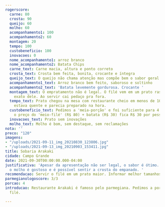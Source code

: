 ```yaml
---
rogerscore:
  carne: 80
  crosta: 90
  queijo: 60
  molho: 60
  acompanhamento1: 100
  acompanhamento2: 60
  montagem: 20
  tempo: 100
  custobeneficio: 100
  inovacoes: 0
  nome_acompanhamento1: arroz branco
  nome_acompanhamento2: Batata Chips
  carne_text: Carne macia, altura e ponto correto
  crosta_text: Crosta bem feita, bonita, crocante e íntegra
  queijo_text: O queijo não chama atenção mas compõe bem o sabor geral
  acompanhamento1_text: Arroz branco bem feito, saboroso e soltinho
  acompanhamento2_text: 'Batata levemente gordurosa. Crocante '
  montagem_text: O empratamento não é legal. O filé vem em um prato raso do tamanho
    exato dele. Ao servir cai pedaço pra fora.
  tempo_text: Prato chegou na mesa com restaurante cheio em menos de 10 minutos. Tudo
    estava quente e parecia preparado na hora.
  custobeneficio_text: Pedimos a 'meia-porção' e foi suficiente para 4 pessoas. Considerando
    o preço do 'meio-filé' (R$ 80) + batata (R$ 30) fica R$ 30 por pessoa
  inovacoes_text: Prato sem inovações
  molho_text: Molho é bom, sem destaque, sem reclamações
nota: ''
preco: "120"
imagens:
- "/uploads/2021-09-11_img_20210830_123806.jpg"
- "/uploads/2021-09-13_img_20210903_153411.jpg"
title: Sobaria Arakaki
cidade: Campo Grande
date: 2021-09-30T00:00:00.000-04:00
justificativa: 'Apesar da apresentação não ser legal, o sabor é ótimo. O filé é macio,
  o molho é gostoso e é possível sentir a crosta do empanado. '
recomendacao: Servir o filé em um prato maior. Informar melhor tamanhos das porções.
parmegianologoscore: 3/3
porcao: 4
introducao: Restaurante Arakaki é famoso pelo parmegiana. Pedimos a porção de meio
  filé.

---
```

